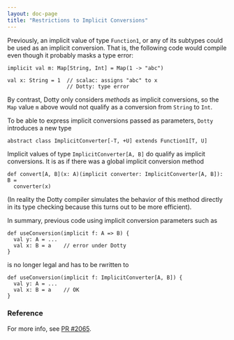 ```yaml
---
layout: doc-page
title: "Restrictions to Implicit Conversions"
---
```


Previously, an implicit value of type `Function1`, or any of its subtypes
could be used as an implicit conversion. That is, the following code would compile
even though it probably masks a type error:

    implicit val m: Map[String, Int] = Map(1 -> "abc")

    val x: String = 1  // scalac: assigns "abc" to x
                       // Dotty: type error

By contrast, Dotty only considers _methods_ as implicit conversions, so the
`Map` value `m` above would not qualify as a conversion from `String` to `Int`.

To be able to express implicit conversions passed as parameters, `Dotty`
introduces a new type

    abstract class ImplicitConverter[-T, +U] extends Function1[T, U]

Implicit values of type `ImplicitConverter[A, B]` do qualify as implicit
conversions. It is as if there was a global implicit conversion method

    def convert[A, B](x: A)(implicit converter: ImplicitConverter[A, B]): B =
      converter(x)

(In reality the Dotty compiler simulates the behavior of this method directly in
its type checking because this turns out to be more efficient).

In summary, previous code using implicit conversion parameters such as

    def useConversion(implicit f: A => B) {
      val y: A = ...
      val x: B = a    // error under Dotty
    }

is no longer legal and has to be rwritten to

    def useConversion(implicit f: ImplicitConverter[A, B]) {
      val y: A = ...
      val x: B = a    // OK
    }

### Reference

For more info, see [PR #2065](https://github.com/lampepfl/dotty/pull/2065).

